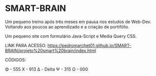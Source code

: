# SMART-BRAIN
Um pequeno treino após três meses em pausa nos estudos de Web-Dev.
Voltando aos poucos ao aprendizado e a criação de portifólio.

Um pequeno site com formulário Java-Script e Media Query CSS.

LINK PARA ACESSO: https://pedromarchet01.github.io/SMART-BRAIN/projeto%20smart%20brain/index.html

CÓDIGOS:

Φ - 555
Χ - 913
Δ - Delta
Ψ - 315
Ω - 000
